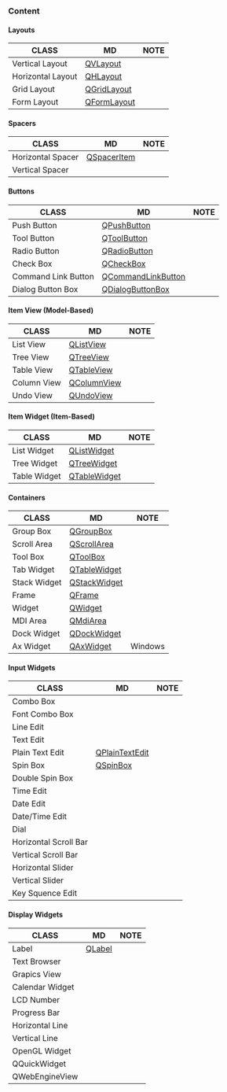 ### Content

#### Layouts

| CLASS             | MD              | NOTE |
| ----------------- | --------------- | ---- |
| Vertical Layout   | [QVLayout]()    |      |
| Horizontal Layout | [QHLayout]()    |      |
| Grid Layout       | [QGridLayout]() |      |
| Form Layout       | [QFormLayout]() |      |

#### Spacers

| CLASS             | MD              | NOTE |
| ----------------- | --------------- | ---- |
| Horizontal Spacer | [QSpacerItem]() |      |
| Vertical Spacer   |                 |      |

#### Buttons

| CLASS               | MD                     | NOTE |
| ------------------- | ---------------------- | ---- |
| Push Button         | [QPushButton]()        |      |
| Tool Button         | [QToolButton]()        |      |
| Radio Button        | [QRadioButton]()       |      |
| Check Box           | [QCheckBox]()          |      |
| Command Link Button | [QCommandLinkButton]() |      |
| Dialog Button Box   | [QDialogButtonBox]()   |      |

#### Item View (Model-Based)

| CLASS       | MD              | NOTE |
| ----------- | --------------- | ---- |
| List View   | [QListView]()   |      |
| Tree View   | [QTreeView]()   |      |
| Table View  | [QTableView]()  |      |
| Column View | [QColumnView]() |      |
| Undo View   | [QUndoView]()   |      |

#### Item Widget (Item-Based)

| CLASS        | MD               | NOTE |
| ------------ | ---------------- | ---- |
| List Widget  | [QListWidget]()  |      |
| Tree Widget  | [QTreeWidget]()  |      |
| Table Widget | [QTableWidget]() |      |

#### Containers

| CLASS        | MD               | NOTE    |
| ------------ | ---------------- | ------- |
| Group Box    | [QGroupBox]()    |         |
| Scroll Area  | [QScrollArea]()  |         |
| Tool Box     | [QToolBox]()     |         |
| Tab Widget   | [QTableWidget]() |         |
| Stack Widget | [QStackWidget]() |         |
| Frame        | [QFrame]()       |         |
| Widget       | [QWidget]()      |         |
| MDI Area     | [QMdiArea]()     |         |
| Dock Widget  | [QDockWidget]()  |         |
| Ax Widget    | [QAxWidget]()    | Windows |

#### Input Widgets

| CLASS                 | MD                 | NOTE |
| --------------------- | ------------------ | ---- |
| Combo Box             | []()               |      |
| Font Combo Box        | []()               |      |
| Line Edit             | []()               |      |
| Text Edit             |                    |      |
| Plain Text Edit       | [QPlainTextEdit]() |      |
| Spin Box              | [QSpinBox]()       |      |
| Double Spin Box       | []()               |      |
| Time Edit             | []()               |      |
| Date Edit             | []()               |      |
| Date/Time Edit        | []()               |      |
| Dial                  | []()               |      |
| Horizontal Scroll Bar | []()               |      |
| Vertical Scroll Bar   | []()               |      |
| Horizontal Slider     | []()               |      |
| Vertical Slider       | []()               |      |
| Key Squence Edit      | []()               |      |

#### Display Widgets

| CLASS           | MD         | NOTE |
| --------------- | ---------- | ---- |
| Label           | [QLabel]() |      |
| Text Browser    |            |      |
| Grapics View    |            |      |
| Calendar Widget |            |      |
| LCD Number      |            |      |
| Progress Bar    |            |      |
| Horizontal Line |            |      |
| Vertical Line   |            |      |
| OpenGL Widget   |            |      |
| QQuickWidget    |            |      |
| QWebEngineView  |            |      |

